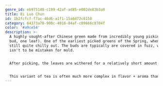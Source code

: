 ```yaml
---
genre_id: eb975148-c199-42af-ad85-e002de83b3a0
title: Bi Luo Chun
id: 1b2fcfcf-f7ac-46d6-a1f1-15a6d72c8158
category: 64373a78-908c-4016-84af-c09666c8704f
color: '#a9ce54'
description: >-
  A highly sought-after Chinese green made from incredibly young pickings (one
  bud, one leaf). One of the earliest picked greens of the Spring, when it's
  still quite chilly out. The buds are typically are covered in fuzz, which
  isn't to be mistaken for mold.


  After picking, the leaves are withered for a relatively short amount of time before being wok-fried to deactivate the oxidation process and retain the material's lovely green coloring. Initial wok temperatures are high, then mellow out while the leaves are hand-rolled into their signature curled appearance. Once the batch is uniformly rolled, the wok is brought to a higher heat again to fry most of the remaining moisture out. The material is then stored in an environment that will pull residual moisture out of the leaves to ensure the flavor is fixed and no unintentional fermentation occurs.


  This variant of tea is often much more complex in flavor + aroma than other Chinese greens.
---
```

